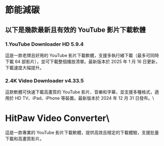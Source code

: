 # 節能減碳
## 以下是幾款最新且有效的 YouTube 影片下載軟體
### 1.YouTube Downloader HD 5.9.4
這是一款老牌且好用的 YouTube 影片下載軟體，支援多執行緒下載（最多可同時下載 64 部影片），並可下載整個播放清單。最新版本於 2025 年 1 月 16 日更新，下載速度大幅提升。

### 2.4K Video Downloader v4.33.5
這款軟體可快速下載高畫質的 YouTube 影片、音樂和字幕，並支援多種格式，適用於 HD TV、iPad、iPhone 等裝置。最新版本於 2024 年 12 月 31 日發布。\
# HitPaw Video Converter\
這是一款專業的 YouTube 影片下載軟體，提供高效且穩定的下載體驗，支援批量下載和高畫質影片。

